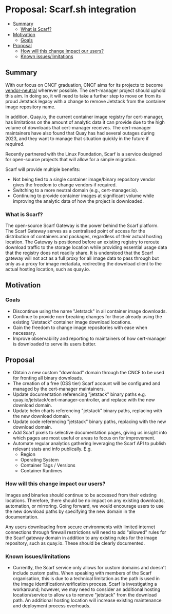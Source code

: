 # Proposal: Scarf.sh integration

<!-- toc -->
- [Summary](#summary)
  - [What is Scarf?](#what-is-scarf)
- [Motivation](#motivation)
  - [Goals](#goals)
- [Proposal](#proposal)
  - [How will this change impact our users?](#how-will-this-change-impact-our-users)
  - [Known issues/limitations](#known-issueslimitations)
<!-- /toc -->

## Summary

With our focus on CNCF graduation, CNCF aims for its projects to become [vendor-neutral](https://contribute.cncf.io/maintainers/community/vendor-neutrality/) wherever possible. The cert-manager project should uphold this aim. In doing so, it will need to take a further step to move on from its proud Jetstack legacy with a change to remove Jetstack from the container image repository name.

In addition, Quay.io, the current container image registry for cert-manager, has limitations on the amount of analytic data it can provide due to the high volume of downloads that cert-manager receives. The cert-manager maintainers have also found that Quay has had several outages during 2023, and they want to manage that situation quickly in the future if required.

Recently partnered with the Linux Foundation, Scarf is a service designed for open-source projects that will allow for a simple migration.

Scarf will provide multiple benefits:
- Not being tied to a single container image/binary repository vendor gives the freedom to change vendors if required.
- Switching to a more neutral domain (e.g., cert-manager.io).
- Continuing to provide container images at significant volume while improving the analytic data of how the project is downloaded.

### What is Scarf?

The open-source Scarf Gateway is the power behind the Scarf platform. The Scarf Gateway serves as a centralised point of access for the distribution of containers and packages, regardless of their actual hosting location. The Gateway is positioned before an existing registry to reroute download traffic to the storage location while providing essential usage data that the registry does not readily share. It is understood that the Scarf gateway will not act as a full proxy for all image data to pass through but only as a proxy for image metadata, redirecting the download client to the actual hosting location, such as quay.io.

## Motivation

### Goals

- Discontinue using the name "Jetstack" in all container image downloads.
- Continue to provide non-breaking changes for those already using the existing "Jetstack" container image download locations.
- Gain the freedom to change image repositories with ease when necessary.
- Improve observability and reporting to maintainers of how cert-manager is downloaded to serve its users better.

## Proposal

- Obtain a new custom "download" domain through the CNCF to be used for fronting all binary downloads.
- The creation of a free (OSS tier) Scarf account will be configured and managed by the cert-manager maintainers.
- Update documentation referencing "jetstack" binary paths e.g. quay.io/jetstack/cert-manager-controller, and replace with the new download domain.
- Update helm charts referencing "jetstack" binary paths, replacing with the new download domain.
- Update code referencing "jetstack" binary paths, replacing with the new download domain.
- Add Scarf pixels to selective documentation pages, giving us insight into which pages are most useful or areas to focus on for improvement.
- Automate regular analytics gathering leveraging the Scarf API to publish relevant stats and info publically. E.g.
  - Region
  - Operating System
  - Container Tags / Versions
  - Container Runtimes


### How will this change impact our users?

Images and binaries should continue to be accessed from their existing locations. Therefore, there should be no impact on any existing downloads, automation, or mirroring.
Going forward, we would encourage users to use the new download paths by specifying the new domain in the documentation.

Any users downloading from secure environments with limited internet connections through firewall restrictions will need to add "allowed" rules for the Scarf gateway domain in addition to any existing rules for the image repository, such as quay.io. These should be clearly documented.

### Known issues/limitations
- Currently, the Scarf service only allows for custom domains and doesn't include custom paths. When speaking with members of the Scarf organisation, this is due to a technical limitation as the path is used in the image identification/verification process. Scarf is investigating a workaround; however, we may need to consider an additional hosting location/service to allow us to remove "jetstack" from the download path. An additional hosting location will increase existing maintenance and deployment process overheads.
